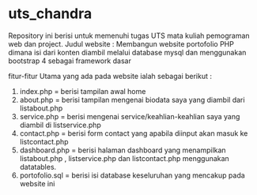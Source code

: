 # uts_chandra
Repository ini berisi untuk memenuhi tugas UTS mata kuliah pemograman web dan project. 
Judul website : Membangun website portofolio PHP dimana isi dari
konten diambil melalui database mysql dan menggunakan bootstrap 4 sebagai framework dasar

fitur-fitur Utama yang ada pada website ialah sebagai berikut :

1. index.php = berisi tampilan awal home
2. about.php = berisi tampilan mengenai biodata saya yang diambil dari listabout.php
3. service.php = berisi mengenai service/keahlian-keahlian saya yang diambil di listservice.php
4. contact.php = berisi form contact yang apabila diinput akan masuk ke listcontact.php
5. dashboard.php = berisi halaman dashboard yang menampilkan listabout.php , listservice.php dan listcontact.php menggunakan datatables.
6. portofolio.sql = berisi isi database keseluruhan yang mencakup pada website ini
